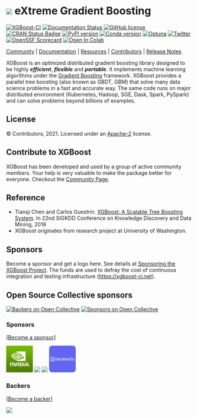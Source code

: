 <img src="https://xgboost.ai/images/logo/xgboost-logo-trimmed.png" width=200/> eXtreme Gradient Boosting
===========

[![XGBoost-CI](https://github.com/dmlc/xgboost/workflows/XGBoost%20CI/badge.svg?branch=master)](https://github.com/dmlc/xgboost/actions)
[![Documentation Status](https://readthedocs.org/projects/xgboost/badge/?version=latest)](https://xgboost.readthedocs.org)
[![GitHub license](https://dmlc.github.io/img/apache2.svg)](./LICENSE)
[![CRAN Status Badge](https://www.r-pkg.org/badges/version/xgboost)](https://cran.r-project.org/web/packages/xgboost)
[![PyPI version](https://badge.fury.io/py/xgboost.svg)](https://pypi.python.org/pypi/xgboost/)
[![Conda version](https://img.shields.io/conda/vn/conda-forge/py-xgboost.svg)](https://anaconda.org/conda-forge/py-xgboost)
[![Optuna](https://img.shields.io/badge/Optuna-integrated-blue)](https://optuna.org)
[![Twitter](https://img.shields.io/badge/@XGBoostProject--_.svg?style=social&logo=twitter)](https://twitter.com/XGBoostProject)
[![OpenSSF Scorecard](https://api.securityscorecards.dev/projects/github.com/dmlc/xgboost/badge)](https://api.securityscorecards.dev/projects/github.com/dmlc/xgboost)
[![Open In Colab](https://colab.research.google.com/assets/colab-badge.svg)](https://colab.research.google.com/github/comet-ml/comet-examples/blob/master/integrations/model-training/xgboost/notebooks/how_to_use_comet_with_xgboost_tutorial.ipynb)

[Community](https://xgboost.ai/community) |
[Documentation](https://xgboost.readthedocs.org) |
[Resources](demo/README.md) |
[Contributors](CONTRIBUTORS.md) |
[Release Notes](https://xgboost.readthedocs.io/en/latest/changes/index.html)

XGBoost is an optimized distributed gradient boosting library designed to be highly ***efficient***, ***flexible*** and ***portable***.
It implements machine learning algorithms under the [Gradient Boosting](https://en.wikipedia.org/wiki/Gradient_boosting) framework.
XGBoost provides a parallel tree boosting (also known as GBDT, GBM) that solve many data science problems in a fast and accurate way.
The same code runs on major distributed environment (Kubernetes, Hadoop, SGE, Dask, Spark, PySpark) and can solve problems beyond billions of examples.

License
-------
© Contributors, 2021. Licensed under an [Apache-2](https://github.com/dmlc/xgboost/blob/master/LICENSE) license.

Contribute to XGBoost
---------------------
XGBoost has been developed and used by a group of active community members. Your help is very valuable to make the package better for everyone.
Checkout the [Community Page](https://xgboost.ai/community).

Reference
---------
- Tianqi Chen and Carlos Guestrin. [XGBoost: A Scalable Tree Boosting System](https://arxiv.org/abs/1603.02754). In 22nd SIGKDD Conference on Knowledge Discovery and Data Mining, 2016
- XGBoost originates from research project at University of Washington.

Sponsors
--------
Become a sponsor and get a logo here. See details at [Sponsoring the XGBoost Project](https://xgboost.ai/sponsors). The funds are used to defray the cost of continuous integration and testing infrastructure (https://xgboost-ci.net).

## Open Source Collective sponsors
[![Backers on Open Collective](https://opencollective.com/xgboost/backers/badge.svg)](#backers) [![Sponsors on Open Collective](https://opencollective.com/xgboost/sponsors/badge.svg)](#sponsors)

### Sponsors
[[Become a sponsor](https://opencollective.com/xgboost#sponsor)]

<a href="https://www.nvidia.com/en-us/" target="_blank"><img src="https://raw.githubusercontent.com/xgboost-ai/xgboost-ai.github.io/master/images/sponsors/nvidia.jpg" alt="NVIDIA" width="72" height="72"></a>
<a href="https://www.comet.com/site/?utm_source=xgboost&utm_medium=github&utm_content=readme" target="_blank"><img src="https://cdn.comet.ml/img/notebook_logo.png" height="72"></a>
<a href="https://opencollective.com/tomislav1" target="_blank"><img src="https://images.opencollective.com/tomislav1/avatar/256.png" height="72"></a>
<a href="https://databento.com/?utm_source=xgboost&utm_medium=sponsor&utm_content=display"><img src="https://raw.githubusercontent.com/xgboost-ai/xgboost-ai.github.io/refs/heads/master/images/sponsors/databento.png" height="72"></a>

### Backers
[[Become a backer](https://opencollective.com/xgboost#backer)]

<a href="https://opencollective.com/xgboost#backers" target="_blank"><img src="https://opencollective.com/xgboost/backers.svg?width=890"></a>
